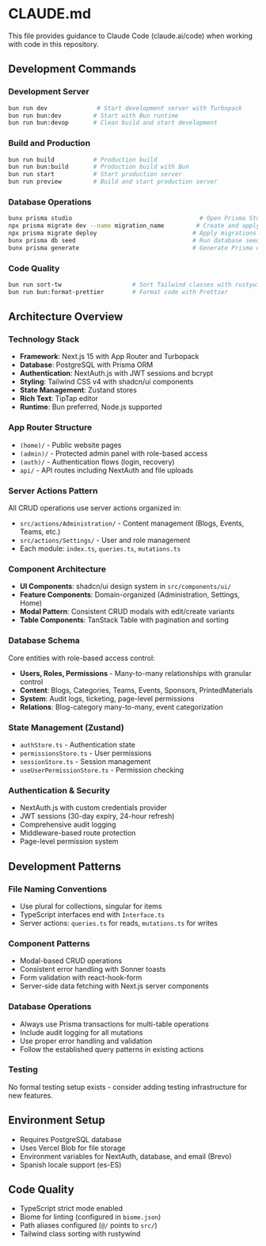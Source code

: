 # CLAUDE.md

This file provides guidance to Claude Code (claude.ai/code) when working with code in this repository.

## Development Commands

### Development Server
```bash
bun run dev              # Start development server with Turbopack
bun run bun:dev         # Start with Bun runtime
bun run bun:devop       # Clean build and start development
```

### Build and Production
```bash
bun run build           # Production build
bun run bun:build       # Production build with Bun
bun run start           # Start production server
bun run preview         # Build and start production server
```

### Database Operations
```bash
bunx prisma studio                                    # Open Prisma Studio
npx prisma migrate dev --name migration_name         # Create and apply migration
npx prisma migrate deploy                           # Apply migrations in production
bunx prisma db seed                                 # Run database seed
bunx prisma generate                                # Generate Prisma client
```

### Code Quality
```bash
bun run sort-tw                    # Sort Tailwind classes with rustywind
bun run bun:format-prettier        # Format code with Prettier
```

## Architecture Overview

### Technology Stack
- **Framework**: Next.js 15 with App Router and Turbopack
- **Database**: PostgreSQL with Prisma ORM
- **Authentication**: NextAuth.js with JWT sessions and bcrypt
- **Styling**: Tailwind CSS v4 with shadcn/ui components
- **State Management**: Zustand stores
- **Rich Text**: TipTap editor
- **Runtime**: Bun preferred, Node.js supported

### App Router Structure
- `(home)/` - Public website pages
- `(admin)/` - Protected admin panel with role-based access
- `(auth)/` - Authentication flows (login, recovery)
- `api/` - API routes including NextAuth and file uploads

### Server Actions Pattern
All CRUD operations use server actions organized in:
- `src/actions/Administration/` - Content management (Blogs, Events, Teams, etc.)
- `src/actions/Settings/` - User and role management
- Each module: `index.ts`, `queries.ts`, `mutations.ts`

### Component Architecture
- **UI Components**: shadcn/ui design system in `src/components/ui/`
- **Feature Components**: Domain-organized (Administration, Settings, Home)
- **Modal Pattern**: Consistent CRUD modals with edit/create variants
- **Table Components**: TanStack Table with pagination and sorting

### Database Schema
Core entities with role-based access control:
- **Users, Roles, Permissions** - Many-to-many relationships with granular control
- **Content**: Blogs, Categories, Teams, Events, Sponsors, PrintedMaterials
- **System**: Audit logs, ticketing, page-level permissions
- **Relations**: Blog-category many-to-many, event categorization

### State Management (Zustand)
- `authStore.ts` - Authentication state
- `permissionsStore.ts` - User permissions
- `sessionStore.ts` - Session management
- `useUserPermissionStore.ts` - Permission checking

### Authentication & Security
- NextAuth.js with custom credentials provider
- JWT sessions (30-day expiry, 24-hour refresh)
- Comprehensive audit logging
- Middleware-based route protection
- Page-level permission system

## Development Patterns

### File Naming Conventions
- Use plural for collections, singular for items
- TypeScript interfaces end with `Interface.ts`
- Server actions: `queries.ts` for reads, `mutations.ts` for writes

### Component Patterns
- Modal-based CRUD operations
- Consistent error handling with Sonner toasts
- Form validation with react-hook-form
- Server-side data fetching with Next.js server components

### Database Operations
- Always use Prisma transactions for multi-table operations
- Include audit logging for all mutations
- Use proper error handling and validation
- Follow the established query patterns in existing actions

### Testing
No formal testing setup exists - consider adding testing infrastructure for new features.

## Environment Setup
- Requires PostgreSQL database
- Uses Vercel Blob for file storage
- Environment variables for NextAuth, database, and email (Brevo)
- Spanish locale support (es-ES)

## Code Quality
- TypeScript strict mode enabled
- Biome for linting (configured in `biome.json`)
- Path aliases configured (`@/` points to `src/`)
- Tailwind class sorting with rustywind